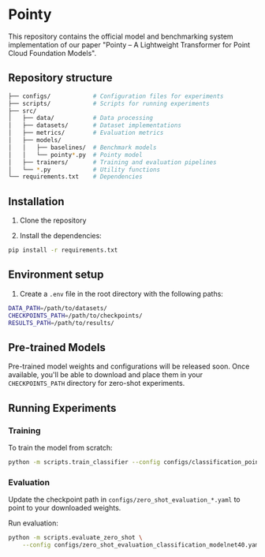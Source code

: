 # Pointy

This repository contains the official model and benchmarking system implementation of our paper "Pointy – A Lightweight Transformer for Point Cloud Foundation Models".

## Repository structure

```bash
├── configs/            # Configuration files for experiments
├── scripts/            # Scripts for running experiments
├── src/
│   ├── data/           # Data processing
│   ├── datasets/       # Dataset implementations
│   ├── metrics/        # Evaluation metrics
│   ├── models/
│   │   ├── baselines/  # Benchmark models
│   │   └── pointy*.py  # Pointy model
│   ├── trainers/       # Training and evaluation pipelines
│   └── *.py            # Utility functions
└── requirements.txt    # Dependencies
```

## Installation

1. Clone the repository

2. Install the dependencies:

```bash
pip install -r requirements.txt
```

## Environment setup

1. Create a `.env` file in the root directory with the following paths:

```bash
DATA_PATH=/path/to/datasets/
CHECKPOINTS_PATH=/path/to/checkpoints/
RESULTS_PATH=/path/to/results/
```

## Pre-trained Models

Pre-trained model weights and configurations will be released soon. Once available, you'll be able to download and place them in your `CHECKPOINTS_PATH` directory for zero-shot experiments.

## Running Experiments

### Training

To train the model from scratch:
```bash
python -m scripts.train_classifier --config configs/classification_pointy.yaml
```

### Evaluation

Update the checkpoint path in `configs/zero_shot_evaluation_*.yaml` to point to your downloaded weights.

Run evaluation:

```bash
python -m scripts.evaluate_zero_shot \
    --config configs/zero_shot_evaluation_classification_modelnet40.yaml
```
